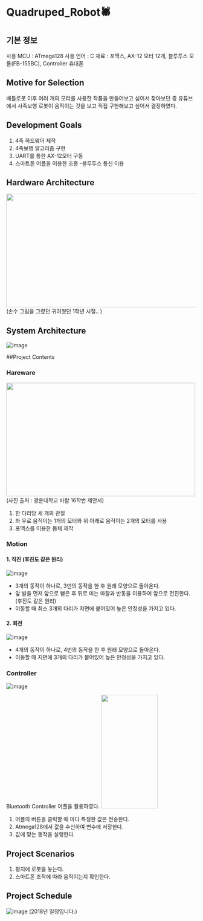 # Quadruped_Robot🕷

## 기본 정보
사용 MCU : ATmega128
사용 언어 : C
재료 : 포맥스, AX-12 모터 12개, 블루투스 모듈(FB-155BC), Controller 휴대폰

## Motive for Selection
배틀로봇 이후 여러 개의 모터를 사용한 작품을 만들어보고 싶어서 찾아보던 중 유튜브에서 사족보행 로봇이 움직이는 것을 보고 직접 구현해보고 싶어서 결정하였다.

## Development Goals
1. 4족 하드웨어 제작
2. 4족보행 알고리즘 구현
3. UART를 통한 AX-12모터 구동
4. 스마트폰 어플을 이용한 조종
	-블루투스 통신 이용
  
## Hardware Architecture
  <img src = "https://user-images.githubusercontent.com/53519801/153713518-521709df-666f-4525-a625-aa53dfef4b1a.png" width = "800" height = "300">
(손수 그림을 그렸던 귀여웠던 1학년 시절.. )

## System Architecture
![image](https://user-images.githubusercontent.com/53519801/153713533-a5f5da05-f003-4a89-89c5-cdc298208800.png)

##Project Contents
### Hareware
  <img src = "https://user-images.githubusercontent.com/53519801/153713594-4f6c644d-5f8f-47df-800b-4f0770964958.png" width = "500" height = "300">
(사진 출처 : 광운대학교 바람 16학번 제안서)

1. 한 다리당 세 개의 관절
2. 좌 우로 움직이는 1개의 모터와 위 아래로 움직이는 2개의 모터를 사용
3. 포맥스를 이용한 몸체 제작

### Motion
#### 1. 직진 (후진도 같은 원리)
![image](https://user-images.githubusercontent.com/53519801/153713974-5afbcbcc-d116-4b31-ada7-92a637e74177.png)

- 3개의 동작이 하나로, 3번의 동작을 한 후 원래 모양으로 돌아온다.
- 앞 발을 먼저 앞으로 뻗은 후 뒤로 미는 마찰과 반동을 이용하여 앞으로 전진한다. (후진도 같은 원리)
- 이동할 때 최소 3개의 다리가 지면에 붙어있어 높은 안정성을 가지고 있다.

#### 2. 회전
![image](https://user-images.githubusercontent.com/53519801/153713722-07728cd6-450a-4435-b91e-1debc25ce8ce.png)

- 4개의 동작이 하나로, 4번의 동작을 한 후 원래 모양으로 돌아온다.
- 이동할 때 지면에 3개의 다리가 붙어있어 높은 안정성을 가지고 있다.

### Controller
![image](https://user-images.githubusercontent.com/53519801/153714024-0f2a5b97-f4a2-4db2-8158-d174633573bb.png)

Bluetooth Controller 어플을 활용하였다.
  <img src = "https://user-images.githubusercontent.com/53519801/153714094-5db1d5a3-2503-4e88-a83d-fb14123f8771.png" width = "150" height = "300">

1. 어플의 버튼을 클릭할 때 마다 특정한 값은 전송한다.
2. Atmega128에서 값을 수신하여 변수에 저장한다.
3. 값에 맞는 동작을 실행한다.

## Project Scenarios
1. 평지에 로봇을 놓는다.
2. 스마트폰 조작에 따라 움직이는지 확인한다.

## Project Schedule
![image](https://user-images.githubusercontent.com/53519801/153714104-2e6f623c-5227-4c90-9126-f9825216254b.png)
(2018년 일정입니다.)
